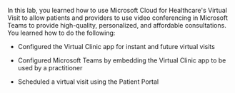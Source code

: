 In this lab, you learned how to use Microsoft Cloud for Healthcare's Virtual Visit to allow patients and providers to use video conferencing in Microsoft Teams to provide high-quality, personalized, and affordable consultations. You learned how to do the following:

- Configured the Virtual Clinic app for instant and future virtual visits

- Configured Microsoft Teams by embedding the Virtual Clinic app to be used by a practitioner

- Scheduled a virtual visit using the Patient Portal
